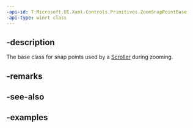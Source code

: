 ```yaml
---
-api-id: T:Microsoft.UI.Xaml.Controls.Primitives.ZoomSnapPointBase
-api-type: winrt class
---
```


## -description

The base class for snap points used by a [Scroller](scroller.md) during zooming.

## -remarks

## -see-also

## -examples

